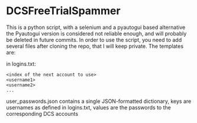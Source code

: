 # DCSFreeTrialSpammer

This is a python script, with a selenium and a pyautogui based alternative
the Pyautogui version is considered not reliable enough, and will probably be deleted in future commits.
In order to use the script, you need to add several files after cloning the repo, that I will keep private.
The templates are:

in logins.txt:
```
<index of the next account to use>
<username1>
<username2>
...
```

user_passwords.json contains a single JSON-formatted dictionary, keys are usernames as defined in logins.txt, values are the passwords to the corresponding DCS accounts


